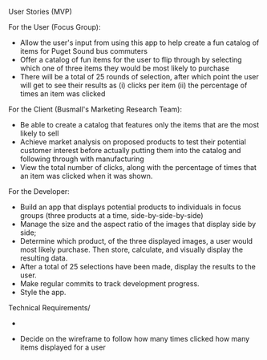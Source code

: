 User Stories (MVP)

For the User (Focus Group):
* Allow the user's input from using this app to help create a fun catalog of items for Puget Sound bus commuters 
* Offer a catalog of fun items for the user to flip through by selecting which one of three items they would be most likely to purchase 
* There will be a total of 25 rounds of selection, after which point the user will get to see their results as (i) clicks per item (ii) the percentage of times an item was clicked

For the Client (Busmall's Marketing Research Team):
* Be able to create a catalog that features only the items that are the most likely to sell
* Achieve market analysis on proposed products to test their potential customer interest before actually putting them into the catalog and following through with manufacturing
* View the total number of clicks, along with the percentage of times that an item was clicked when it was shown.

For the Developer:
* Build an app that displays potential products to individuals in focus groups (three products at a time, side-by-side-by-side)
* Manage the size and the aspect ratio of the images that display side by side;
* Determine which product, of the three displayed images, a user would most likely purchase. Then store, calculate, and visually display the resulting data.
* After a total of 25 selections have been made, display the results to the user.
* Make regular commits to track development progress.
* Style the app.


Technical Requirements/

* 

* Decide on the wireframe to follow
how many times clicked
how many items displayed for a user